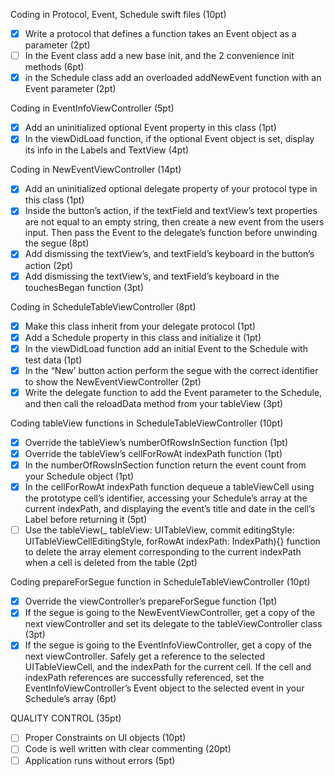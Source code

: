 Coding in Protocol, Event, Schedule swift files (10pt)

- [x] Write a protocol that defines a function takes an Event object as a parameter (2pt)
- [ ] In the Event class add a new base init, and the 2 convenience init methods (6pt)
- [x] in the Schedule class add an overloaded addNewEvent function with an Event parameter (2pt)

Coding in EventInfoViewController (5pt)

- [x] Add an uninitialized optional Event property in this class (1pt)
- [x] In the viewDidLoad function, if the optional Event object is set, display its info in the Labels and TextView (4pt)

Coding in NewEventViewController (14pt)

- [x] Add an uninitialized optional delegate property of your protocol type in this class (1pt)
- [x] Inside the button’s action, if the textField and textView’s text properties are not equal to an empty string, then create a new event from the users input. Then pass the Event to the delegate’s function before unwinding the segue (8pt)
- [x] Add dismissing the textView’s, and textField’s keyboard in the button’s action (2pt)
- [x] Add dismissing the textView’s, and textField’s keyboard in the touchesBegan function (3pt)

Coding in ScheduleTableViewController (8pt)

- [x] Make this class inherit from your delegate protocol (1pt)
- [x] Add a Schedule property in this class and initialize it (1pt)
- [x] In the viewDidLoad function add an initial Event to the Schedule with test data (1pt)
- [x] In the “New’ button action perform the segue with the correct identifier to show the NewEventViewController (2pt)
- [x] Write the delegate function to add the Event parameter to the Schedule, and then call the reloadData method from your tableView (3pt)

Coding tableView functions in ScheduleTableViewController (10pt)

- [x] Override the tableView’s numberOfRowsInSection function (1pt)
- [x] Override the tableView’s cellForRowAt indexPath function (1pt)
- [x] In the numberOfRowsInSection function return the event count from your Schedule object (1pt)
- [x] In the cellForRowAt indexPath function dequeue a tableViewCell using the prototype cell’s identifier, accessing your Schedule’s array at the current indexPath, and displaying the event’s title and date in the cell’s Label before returning it (5pt)
- [ ] Use the tableView(_ tableView: UITableView, commit editingStyle: UITableViewCellEditingStyle, forRowAt indexPath: IndexPath){} function to delete the array element corresponding to the current indexPath when a cell is deleted from the table (2pt)

Coding prepareForSegue function in ScheduleTableViewController (10pt)

- [x] Override the viewController’s prepareForSegue function (1pt)
- [x] If the segue is going to the NewEventViewController, get a copy of the next viewController and set its delegate to the tableViewController class (3pt)
- [x] If the segue is going to the EventInfoViewController, get a copy of the next viewController. Safely get a reference to the selected UITableViewCell, and the indexPath for the current cell. If the cell and indexPath references are successfully referenced, set the EventInfoViewController’s Event object to the selected event in your Schedule’s array (6pt)

QUALITY CONTROL (35pt)

- [ ] Proper Constraints on UI objects (10pt)
- [ ] Code is well written with clear commenting (20pt)
- [ ] Application runs without errors (5pt)
